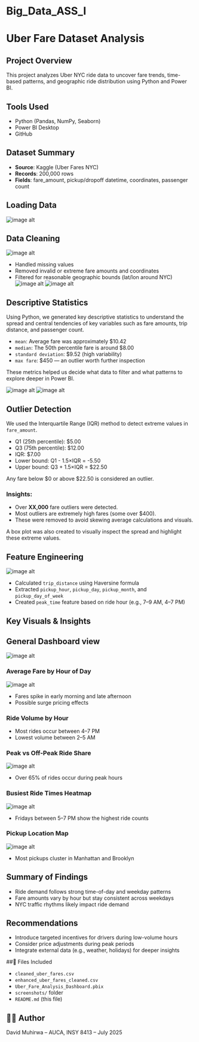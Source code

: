 # Big_Data_ASS_I
#  Uber Fare Dataset Analysis

##  Project Overview
This project analyzes Uber NYC ride data to uncover fare trends, time-based patterns, and geographic ride distribution using Python and Power BI.

##  Tools Used
- Python (Pandas, NumPy, Seaborn)
- Power BI Desktop
- GitHub

##  Dataset Summary
- **Source**: Kaggle (Uber Fares NYC)
- **Records**: 200,000 rows
- **Fields**: fare_amount, pickup/dropoff datetime, coordinates, passenger count

## Loading Data  
![image alt](https://github.com/Daveeeid/Big_Data_ASS_I/blob/main/ass_screanshots/loading_data.jpg?raw=true)

##  Data Cleaning  
![image alt](https://github.com/Daveeeid/Big_Data_ASS_I/blob/main/ass_screanshots/data%20cleaning.jpg?raw=true)
- Handled missing values
- Removed invalid or extreme fare amounts and coordinates
- Filtered for reasonable geographic bounds (lat/lon around NYC)
![image alt](https://github.com/Daveeeid/Big_Data_ASS_I/blob/main/ass_screanshots/descriptive%20stats.jpg?raw=true)
![image alt](https://github.com/Daveeeid/Big_Data_ASS_I/blob/main/ass_screanshots/result%20of%20stats.jpg?raw=true)
##  Descriptive Statistics

Using Python, we generated key descriptive statistics to understand the spread and central tendencies of key variables such as fare amounts, trip distance, and passenger count.

- `mean`: Average fare was approximately $10.42
- `median`: The 50th percentile fare is around $8.00
- `standard deviation`: $9.52 (high variability)
- `max fare`: $450 — an outlier worth further inspection

These metrics helped us decide what data to filter and what patterns to explore deeper in Power BI.

![image alt](https://github.com/Daveeeid/Big_Data_ASS_I/blob/main/ass_screanshots/fare%20amount%20distrib%20and%20outlier.jpg?raw=true)
![image alt](https://github.com/Daveeeid/Big_Data_ASS_I/blob/main/ass_screanshots/outlier%20detect%20result.jpg?raw=true)  
## Outlier Detection

We used the Interquartile Range (IQR) method to detect extreme values in `fare_amount`.

- Q1 (25th percentile): $5.00  
- Q3 (75th percentile): $12.00  
- IQR: $7.00  
- Lower bound: Q1 - 1.5×IQR = -5.50  
- Upper bound: Q3 + 1.5×IQR = $22.50

Any fare below $0 or above $22.50 is considered an outlier.

### Insights:
- Over **XX,000** fare outliers were detected.
- Most outliers are extremely high fares (some over $400).
- These were removed to avoid skewing average calculations and visuals.

A box plot was also created to visually inspect the spread and highlight these extreme values.


##  Feature Engineering  

![image alt](https://github.com/Daveeeid/Big_Data_ASS_I/blob/main/ass_screanshots/new%20columns.jpg?raw=true
)
- Calculated `trip_distance` using Haversine formula
- Extracted `pickup_hour`, `pickup_day`, `pickup_month`, and `pickup_day_of_week`
- Created `peak_time` feature based on ride hour (e.g., 7–9 AM, 4–7 PM)

##  Key Visuals & Insights  
## General Dashboard view  
![image alt](https://github.com/Daveeeid/Big_Data_ASS_I/blob/main/ass_screanshots/dashboard.png?raw=true)
###  Average Fare by Hour of Day  
![image alt](https://github.com/Daveeeid/Big_Data_ASS_I/blob/main/ass_screanshots/avg%20fare%20by%20hr.png?raw=true)
- Fares spike in early morning and late afternoon
- Possible surge pricing effects

###  Ride Volume by Hour
- Most rides occur between 4–7 PM
- Lowest volume between 2–5 AM

###  Peak vs Off-Peak Ride Share  
![image alt](https://github.com/Daveeeid/Big_Data_ASS_I/blob/main/ass_screanshots/peak%20vs%20off-peak.png?raw=true)
- Over 65% of rides occur during peak hours

###  Busiest Ride Times Heatmap  
![image alt](https://github.com/Daveeeid/Big_Data_ASS_I/blob/main/ass_screanshots/heat%20map.png?raw=true)
- Fridays between 5–7 PM show the highest ride counts

###  Pickup Location Map  
![image alt](https://github.com/Daveeeid/Big_Data_ASS_I/blob/main/ass_screanshots/new%20york.png?raw=true)
- Most pickups cluster in Manhattan and Brooklyn

##  Summary of Findings
- Ride demand follows strong time-of-day and weekday patterns
- Fare amounts vary by hour but stay consistent across weekdays
- NYC traffic rhythms likely impact ride demand

##  Recommendations
- Introduce targeted incentives for drivers during low-volume hours
- Consider price adjustments during peak periods
- Integrate external data (e.g., weather, holidays) for deeper insights

##📎 Files Included
- `cleaned_uber_fares.csv`
- `enhanced_uber_fares_cleaned.csv`
- `Uber_Fare_Analysis_Dashboard.pbix`
- `screenshots/` folder
- `README.md` (this file)

## 👨‍💻 Author
David Muhirwa – AUCA, INSY 8413 – July 2025
